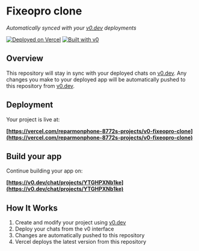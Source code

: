 # Fixeopro clone

*Automatically synced with your [v0.dev](https://v0.dev) deployments*

[![Deployed on Vercel](https://img.shields.io/badge/Deployed%20on-Vercel-black?style=for-the-badge&logo=vercel)](https://vercel.com/reparmonphone-8772s-projects/v0-fixeopro-clone)
[![Built with v0](https://img.shields.io/badge/Built%20with-v0.dev-black?style=for-the-badge)](https://v0.dev/chat/projects/YTGHPXNb1ke)

## Overview

This repository will stay in sync with your deployed chats on [v0.dev](https://v0.dev).
Any changes you make to your deployed app will be automatically pushed to this repository from [v0.dev](https://v0.dev).

## Deployment

Your project is live at:

**[https://vercel.com/reparmonphone-8772s-projects/v0-fixeopro-clone](https://vercel.com/reparmonphone-8772s-projects/v0-fixeopro-clone)**

## Build your app

Continue building your app on:

**[https://v0.dev/chat/projects/YTGHPXNb1ke](https://v0.dev/chat/projects/YTGHPXNb1ke)**

## How It Works

1. Create and modify your project using [v0.dev](https://v0.dev)
2. Deploy your chats from the v0 interface
3. Changes are automatically pushed to this repository
4. Vercel deploys the latest version from this repository
